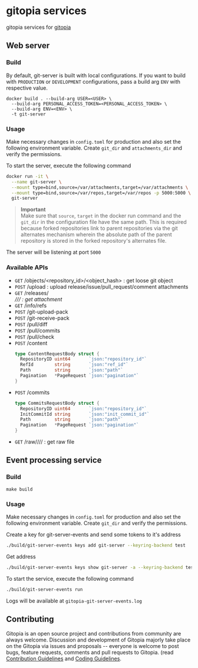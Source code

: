 # gitopia services

gitopia services for [gitopia](https://gitopia.org/)

## Web server

### Build

By default, git-server is built with local configurations. If you want to build with `PRODUCTION` or `DEVELOPMENT` configurations, pass a build arg `ENV` with respective value.
```
docker build . --build-arg USER=<USER> \
  --build-arg PERSONAL_ACCESS_TOKEN=<PERSONAL_ACCESS_TOKEN> \
  --build-arg ENV=<ENV> \
  -t git-server
```

### Usage

Make necessary changes in `config.toml` for production and also set the following environment variable. Create `git_dir` and `attachments_dir` and verify the permissions.

To start the server, execute the following command

```sh
docker run -it \
  --name git-server \
  --mount type=bind,source=/var/attachments,target=/var/attachments \
  --mount type=bind,source=/var/repos,target=/var/repos -p 5000:5000 \
  git-server
```

> **Important**  
> Make sure that `source`, `target` in the docker run command and the `git_dir` in the configuration file have the same path. This is required because forked repositories link to parent repositories via the git alternates mechanism wherein the absolute path of the parent repository is stored in the forked repository's alternates file.

The server will be listening at port `5000`

### Available APIs

- `GET` /objects/<repository_id>/<object_hash> : get loose git object
- `POST` /upload : upload release/issue/pull_request/comment attachments
- `GET` /releases/<address>/<repositoryName>/<tagName>/<fileName> : get attachment
- `GET` /info/refs
- `POST` /git-upload-pack
- `POST` /git-receive-pack
- `POST` /pull/diff
- `POST` /pull/commits
- `POST` /pull/check
- `POST` /content
  ```go
  type ContentRequestBody struct {
    RepositoryID uint64       `json:"repository_id"`
    RefId        string       `json:"ref_id"`
    Path         string       `json:"path"`
    Pagination   *PageRequest `json:"pagination"`
  }
  ```
- `POST` /commits
  ```go
  type CommitsRequestBody struct {
    RepositoryID uint64       `json:"repository_id"`
    InitCommitId string       `json:"init_commit_id"`
    Path         string       `json:"path"`
    Pagination   *PageRequest `json:"pagination"`
  }
  ```
- `GET` /raw/<id>/<repoName>/<branchName>/<filePath> : get raw file

## Event processing service

### Build

```
make build
```

### Usage

Make necessary changes in `config.toml` for production and also set the following environment variable. Create `git_dir` and verify the permissions.

Create a key for git-server-events and send some tokens to it's address

```sh
./build/git-server-events keys add git-server --keyring-backend test
```

Get address

```sh
./build/git-server-events keys show git-server -a --keyring-backend test
```

To start the service, execute the following command

```sh
./build/git-server-events run
```

Logs will be available at `gitopia-git-server-events.log`

## Contributing

Gitopia is an open source project and contributions from community are always welcome. Discussion and development of Gitopia majorly take place on the Gitopia via issues and proposals -- everyone is welcome to post bugs, feature requests, comments and pull requests to Gitopia. (read [Contribution Guidelines](CONTRIBUTING.md) and [Coding Guidelines](CodingGuidelines.md).
